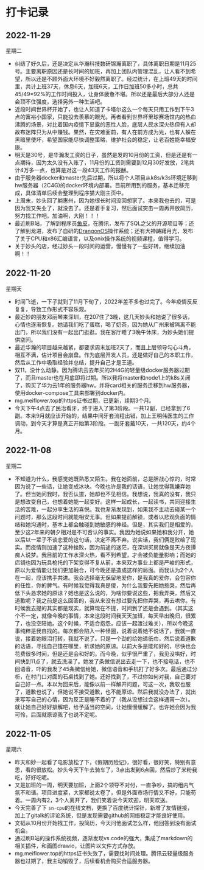 # 打卡记录

## 2022-11-29

星期二

* 纠结了好久后，还是决定从华瀚科技数研锦瀚离职了，具体离职日期是11月25号。主要离职原因还是长时间的加班，再加上团队内管理混乱，让人看不到希望，所以还是不顾外面大环境不好毅然离职了。经过统计，在上班49天的时间里，共计上班37天，休息6天，加班6天，工作日加班50多小时，总共45/49=92%的工作时间投入，让身体疲惫不堪。所以还是最后大部分人还是会顶不住强度，选择另外一种生活吧。
* 近段时间世界杯开始了，也让人知道了卡塔尔这么一个每天只用工作到下午3点的富裕小国家，只能投去羡慕的眼光。再者看到世界杯里球赛场馆内的热血沸腾的场景，对比着国内疫情下显露的恶性人脸，底层人民水深火热但有人却故布迷阵只为从中赚钱。果然，在灾难面前，有人在前方成为光，也有人躲在黑暗里使坏，希望国家能尽快调整策略，维护社会的稳定，让老百姓能幸福安康。
* 明天是30号，是华瀚发工资的日子，虽然是发的10月份的工资，但是还是有一点期待，因为太久没有入账了，11月份的工资则需要到12月30好发放，2笔共计4万多一点，也算是对这一段43天工作的报酬。
* 由于服务器docker和master先后过期，所以将个人项目从k8s/k3s环境迁移到hw服务器（2C4G)的docker环境内部署。目前所用到的服务，基本迁移完成，具体清单后续会整理到程序猫大刚主页中。
* 上周末，妙头回了躺惠州，因为她很长时间没回想家了。本来我也去的，可是因为我又失业了，就没去了。还是着手复习，然后面试突击一周再开放简历，努力找工作吧。加油啊，大刚！！！
* 最近刷B站，了解到程序员[鱼皮](https://github.com/liyupi)，在腾讯，发布了SQL之父的开源项目等；还了解到龙进，发布了自研的[DrangonOS](https://dragonos.org/)操作系统；还有大神踌躇月光，发布了关于CPU和x86汇编语言，以及onix操作系统的视频课程，值得学习。
* 关于妙头的店，经过妙头一段时间的运营，慢慢有了一些好转，继续加油啊！！

## 2022-11-20

星期天

* 时间飞逝，一下子就到了11月下旬了，2022年差不多也过完了。今年疫情反反复复，导致工作形式不容乐观。
* 最近妙的朋友邓丽琴来深圳，在207住了3晚，这几天妙头和她说了很多话，心情也逐渐恢复。她请我们吃了蛋糕，喝了奶茶，因为她从广州来被隔离不能出门，所以我们没有一起出门逛逛。我在客厅睡了3晚午休床，为妙头她们提供空间。
* 最近华瀚的项目越来越紧，都要求周末加班2天了，而且上层领导勾心斗角，相互不满，估计项目会崩盘。作为底层开发人员，还是做好自己的本职工作，然后从工作中吸取经验并总结，提升自己才是王道。
* 双11，没什么动静。因为腾讯云去年买的2H4G的轻量级docker服务器过期了，而且master也在月底即将过期。所以我将master和node1上的k8s关闭了，购买了华为云1年的服务器hw。并将card相关的服务迁移到hw服务器，使用docker-compose工具来部署到docker内。
* mg.meiflower.top的https证书过期，已更新，续期3个月。
* 今天下午4点去了民治看牙，终于进入了第3阶段。一共12副，已经拿到了6副。本来9月就应该开始的，结果中间牙套流程出错，加上王明伟医生的工作调动，到今天才算是真正开始第3阶段。一副牙套戴10天，一共120天，约4个月。

## 2022-11-08

星期二

* 不知道为什么，我感觉她既熟悉又陌生。我在她面前，总是胆战心惊的，时常因为说了一些话，让她变成冰块。今晚也许是我的话语，让她觉得我嫌弃她了。但当她问我时，我否认道，她却也不见相信。我想说，我真的没有，我只是想改变自己，也想着她能一起变好。这样一起成长，一起读书，共同迎接生活的苦难，一起分享生活的喜悦。我也渐渐发现到，如果我不主动去碰某一个问题时，那么这段时间就能相安无事。但如果提前解锁，或者以悲观负面的情绪和她沟通时，基本上都会触碰到她敏感的神经。但是，其实我们是相爱的，至少这2年来的朝夕相对是不可否认的事实。我因为她说如果她和我分开，她以后以一辈子不谈恋爱的这句话，决定不离不弃。说实话，我们俩是败给了现实。而疫情则加速了这种挫败，因为前途的迷茫，在深圳买房就像是天方夜谭痴人说梦。我目前的工作水深火热，看不到希望，才会被负能量影响；而她的店铺也因为玩具枪托的下架变得不复从前，本来双方事业上都是严峻的形式，原以为爱情能让我们更加融合，可今晚还是造成这样的局面。而我认为2个人在一起，应该携手共进。我会选择毫无保留地爱你，是我真的爱你，会包容你的任性，你的脾气。有时候我觉得我真是傻，为什么我要先把她惹哭，然后再低下头恳求她的原谅？她也是这么说的，为啥你要说这些，把我弄哭，然后又道歉呢？我之前是这么回答的，我从来没有想过要先把你弄哭，再去哄你。有时候我去提的其实都是现实，就算现在不提，时间到了还是会遇到。（其实这个不一定，就像今晚的事情，本来这段时间我天天加班，每天早出晚归，很累了，也没空陪她。这个时候，不适合抱怨，应该一起渡过难关），所以今晚这事纯粹是我自找的。每次都会陷入一种怪圈，说着说着她不说话了，我就一直说，接着她眼泪打转，我就不说了。只是一个劲的给她递纸巾，然后说着道歉的话语，寻找自己错在哪里，祈求她的原谅。以前大多是能和好的，尽快也会花费很多时间，但是还是会和好的。而今晚，似乎很严重了，我见没哄好，时间快到11点了，就去洗澡了。她发了条微信说出去走一下，也不接电话，也不回语音，吓的我发了45条微信给她，微信语音和手机打了好多次。最后通过分析，在村门口对面的石桌找到了她。还好找到了，不过你如何对我，自己要对自己好一点。本以为回来后，能像以前一样解开问题，可这一次，我软也服了，道歉也说了，但她说不接受道歉，也不能原谅。然后我就没办法了，就出来写写自己的心情，因为反正是睡不着的了（我从没想过会这样通宵一次）。就让她自己好好排解吧，给予适当的空间，让她慢慢缓解了。也许她会因为我可怜，后面就原谅我了也说不定呢。

## 2022-11-05

星期六

* 昨天和妙一起看了电影放松了下，《假期历险记》，很好看，很好笑，特别有意思，看的很放松。妙头今天下午去骑车了，3点出发到6点回，然后炒了米粉我吃，好好吃呢。
* 又是加班的一周，明天要加班，上面2个领导不对付，一直争吵，搞的组内气氛不和谐。项目进度紧，大家都说太卷了，但是外面市场行情又不好，只能苟着。一周内有2，3个人离开了，我们笑着说今天欢迎，明天欢送。
* 今天完善了下 `sn-cpu`的在线文档，更换了百度统计探针，新增了友情链接，加上了gitalk的评论系统，但是发现需要github的网络稳定才能良好使用。
* 文韬从10月份开始找工作，投简历，今天问他面试怎么样，他回答到没有面试机会。
* 通过刷B站的操作系统视频，逐渐发现vs code的强大，集成了markdown的相关插件，和画图drawio，让图片以文件方式存放。
* mg.meiflower.top的https证书失效了，需要找时间处理。腾讯云轻量级服务器也过期了，我主动销毁了，后续看机会购买合适服务器。
